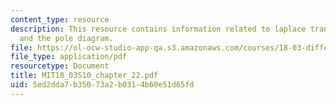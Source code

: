 ```yaml
---
content_type: resource
description: This resource contains information related to laplace transform technique
  and the pole diagram.
file: https://ol-ocw-studio-app-qa.s3.amazonaws.com/courses/18-03-differential-equations-spring-2010/5ed2dda7b35073a2b0314b60e51d65fd_MIT18_03S10_chapter_22.pdf
file_type: application/pdf
resourcetype: Document
title: MIT18_03S10_chapter_22.pdf
uid: 5ed2dda7-b350-73a2-b031-4b60e51d65fd
---
```

